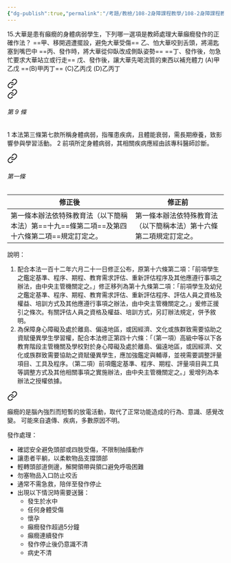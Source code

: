 ```yaml
---
{"dg-publish":true,"permalink":"/考題/教檢/108-2身障課程教學/108-2身障課程教學-第1大題第15題/","tags":["考題","題目","完成"]}
---
```


15.大華是患有癲癇的身體病弱學生，下列哪一選項是教師處理大華癲癇發作的正確作法？
==甲、移開週遭擺設，避免大華受傷==
乙、怕大華咬到舌頭，將湯匙塞到嘴巴中
==丙、發作時，將大華從仰臥改成側臥姿勢==
==丁、發作後，勿急忙要求大華站立或行走==
戊、發作後，讓大華先喝流質的東西以補充體力
(A)甲乙戊 ==(B)甲丙丁== (C)乙丙戊 (D)乙丙丁



<div class="transclusion internal-embed is-loaded"><a class="markdown-embed-link" href="//" aria-label="Open link"><svg xmlns="http://www.w3.org/2000/svg" width="24" height="24" viewBox="0 0 24 24" fill="none" stroke="currentColor" stroke-width="2" stroke-linecap="round" stroke-linejoin="round" class="svg-icon lucide-link"><path d="M10 13a5 5 0 0 0 7.54.54l3-3a5 5 0 0 0-7.07-7.07l-1.72 1.71"></path><path d="M14 11a5 5 0 0 0-7.54-.54l-3 3a5 5 0 0 0 7.07 7.07l1.71-1.71"></path></svg></a><div class="markdown-embed">





<div class="transclusion internal-embed is-loaded"><a class="markdown-embed-link" href="///#9" aria-label="Open link"><svg xmlns="http://www.w3.org/2000/svg" width="24" height="24" viewBox="0 0 24 24" fill="none" stroke="currentColor" stroke-width="2" stroke-linecap="round" stroke-linejoin="round" class="svg-icon lucide-link"><path d="M10 13a5 5 0 0 0 7.54.54l3-3a5 5 0 0 0-7.07-7.07l-1.72 1.71"></path><path d="M14 11a5 5 0 0 0-7.54-.54l-3 3a5 5 0 0 0 7.07 7.07l1.71-1.71"></path></svg></a><div class="markdown-embed">



###### 第 9 條
1   本法第三條第七款所稱身體病弱，指罹患疾病，且體能衰弱，需長期療養，致影響參與學習活動。
2   前項所定身體病弱，其相關疾病應經由該專科醫師診斷。

</div></div>



<div class="transclusion internal-embed is-loaded"><a class="markdown-embed-link" href="///#" aria-label="Open link"><svg xmlns="http://www.w3.org/2000/svg" width="24" height="24" viewBox="0 0 24 24" fill="none" stroke="currentColor" stroke-width="2" stroke-linecap="round" stroke-linejoin="round" class="svg-icon lucide-link"><path d="M10 13a5 5 0 0 0 7.54.54l3-3a5 5 0 0 0-7.07-7.07l-1.72 1.71"></path><path d="M14 11a5 5 0 0 0-7.54-.54l-3 3a5 5 0 0 0 7.07 7.07l1.71-1.71"></path></svg></a><div class="markdown-embed">



###### 第一條
|修正後|修正前|
|---|---|
|第一條本辦法依特殊教育法（以下簡稱本法）第==十九==條第二項==及第四十六條第二項==規定訂定之。|第一條本辦法依特殊教育法（以下簡稱本法）第十六條第二項規定訂定之。|
說明：
1. 配合本法一百十二年六月二十一日修正公布，原第十六條第二項：「前項學生之鑑定基準、程序、期程、教育需求評估、重新評估程序及其他應遵行事項之辦法，由中央主管機關定之。」修正移列為第十九條第二項：「前項學生及幼兒之鑑定基準、程序、期程、教育需求評估、重新評估程序、評估人員之資格及權益、培訓方式及其他應遵行事項之辦法，由中央主管機關定之。」爰修正援引之條次。有關評估人員之資格及權益、培訓方式，另訂辦法規定，併予敘明。
2. 為保障身心障礙及處於離島、偏遠地區，或因經濟、文化或族群致需要協助之資賦優異學生學習權，配合本法修正第四十六條：「（第一項）高級中等以下各教育階段主管機關及學校對於身心障礙及處於離島、偏遠地區，或因經濟、文化或族群致需要協助之資賦優異學生，應加強鑑定與輔導，並視需要調整評量項目、工具及程序。（第二項）前項鑑定基準、程序、期程、評量項目與工具等調整方式及其他相關事項之實施辦法，由中央主管機關定之。」爰增列為本辦法之授權依據。


</div></div>




</div></div>



<div class="transclusion internal-embed is-loaded"><a class="markdown-embed-link" href="//" aria-label="Open link"><svg xmlns="http://www.w3.org/2000/svg" width="24" height="24" viewBox="0 0 24 24" fill="none" stroke="currentColor" stroke-width="2" stroke-linecap="round" stroke-linejoin="round" class="svg-icon lucide-link"><path d="M10 13a5 5 0 0 0 7.54.54l3-3a5 5 0 0 0-7.07-7.07l-1.72 1.71"></path><path d="M14 11a5 5 0 0 0-7.54-.54l-3 3a5 5 0 0 0 7.07 7.07l1.71-1.71"></path></svg></a><div class="markdown-embed">




癲癇的是腦內強烈而短暫的放電活動，取代了正常功能造成的行為、意識、感覺改變。
可能來自遺傳、疾病，多數原因不明。

發作處理：
- 確認安全避免頭部或四肢受傷，不限制抽搐動作
- 讓患者平躺，以柔軟物品支撐頭部
- 輕轉頭部道側邊，解開領帶與領口避免呼吸困難
- 勿塞物品入口防止咬舌
- 通常不需急救，陪伴至發作停止
- 出現以下情況時需要送醫：
	- 發生於水中
	- 任何身體受傷
	- 懷孕
	- 癲癇發作超過5分鐘
	- 癲癇連續發作
	- 發作停止後仍意識不清
	- 病史不清

</div></div>
